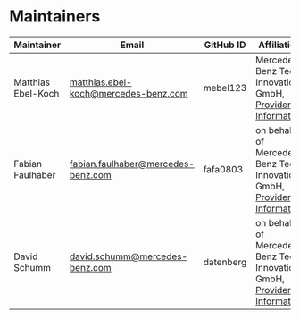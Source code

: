 <!--
SPDX-FileCopyrightText: 2023 Mercedes-Benz Tech Innovation GmbH

SPDX-License-Identifier: MIT
-->

# Maintainers

| Maintainer         | Email                                | GitHub ID | Affiliation                                                                                                                                        | Joined     |
| ------------------ | ------------------------------------ | --------- | -------------------------------------------------------------------------------------------------------------------------------------------------- | ---------- |
| Matthias Ebel-Koch | matthias.ebel-koch@mercedes-benz.com | mebel123  | Mercedes-Benz Tech Innovation GmbH, [Provider Information](https://github.com/mercedes-benz/foss/blob/master/PROVIDER_INFORMATION.md)              | 2022-12-08 |
| Fabian Faulhaber   | fabian.faulhaber@mercedes-benz.com   | fafa0803  | on behalf of Mercedes-Benz Tech Innovation GmbH, [Provider Information](https://github.com/mercedes-benz/foss/blob/master/PROVIDER_INFORMATION.md) | 2022-12-08 |
| David Schumm       | david.schumm@mercedes-benz.com       | datenberg | on behalf of Mercedes-Benz Tech Innovation GmbH, [Provider Information](https://github.com/mercedes-benz/foss/blob/master/PROVIDER_INFORMATION.md) | 2022-12-08 |

